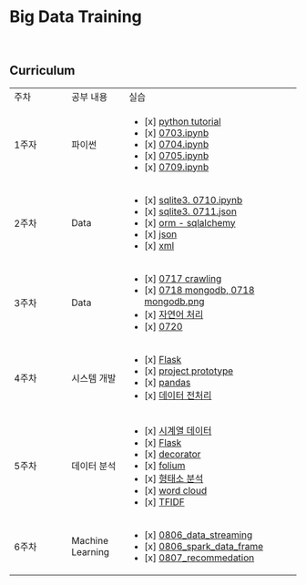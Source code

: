 
# Big Data Training

<br>

## Curriculum
<table>
     <tr>
          <td width=20%>주차</td>
          <td width=20%>공부 내용</td>
          <td width=60%>실습</td>
     </tr>
     <tr>
          <td>1주자</td>
          <td>파이썬</td>
          <td>
               <ul>
                    <li>[x]
                         <a href="https://github.com/gmldusdkwk/Big-Data/tree/master/Python_Tutorial">python tutorial</a>
                    </li>
                    <li>[x]
                         <a href="https://github.com/gmldusdkwk/Big-Data/blob/master/0703.ipynb">0703.ipynb</a>
                    </li>
                    <li>[x]
                         <a href="https://github.com/gmldusdkwk/Big-Data/blob/master/0704.ipynb">0704.ipynb</a>
                    </li>
                    <li>[x]
                         <a href = "https://github.com/gmldusdkwk/Big-Data/blob/master/0705.ipynb">0705.ipynb</a>
                    </li>
                    <li>[x]
                         <a href = "https://github.com/gmldusdkwk/Big-Data/blob/master/0709.ipynb">0709.ipynb</a>
                    </li>
               </ul>
          </td>
     </tr>
     <tr>
          <td>2주차</td>
          <td>Data</td>
          <td>
               <ul>
               <li>[x]
                    <a href='https://github.com/gmldusdkwk/Big-Data/blob/master/0710_sqlite3.ipynb'>sqlite3. 0710.ipynb</a
                         </li>
                         <li>[x]
                              <a href='https://github.com/gmldusdkwk/Big-Data/blob/master/0711.json'>sqlite3. 0711.json</a>
                         </li>
                         <li>[x]
                              <a href='https://github.com/gmldusdkwk/Big-Data/tree/master/ORM-sqlalchemy'>orm - sqlalchemy</a>
                         </li>
                         <li>[x]
                              <a href='https://github.com/gmldusdkwk/Big-Data/blob/master/0713_JSON.ipynb'>json</a>
                         </li>
                         <li>[x]
                              <a href='https://github.com/gmldusdkwk/Big-Data/blob/master/0713_XML.ipynb'>xml</a>
                         </li>
                         </ul>
                    </td>
     </tr>
     <tr>
          <td>3주차</td>
          <td>Data</td>
          <td>
               <ul>
                    <li>[x]
                         <a href='https://github.com/gmldusdkwk/Big-Data/blob/master/0717.ipynb'>0717 crawling</a>
                    </li>
                    <li>[x]
                         <a href='https://github.com/gmldusdkwk/Big-Data/blob/master/0718.ipynb'>0718 mongodb, </a>
                         <a href='https://github.com/gmldusdkwk/Big-Data/blob/master/0718_mongodb.png'>0718 mongodb.png</a>
                    </li>
                    <li>[x]
                         <a href='https://github.com/gmldusdkwk/Big-Data/tree/master/NLP'>자연어 처리</a>
                    </li>
                    <li>[x]
                    <a href='https://github.com/gmldusdkwk/Big-Data/blob/master/0720.ipynb'>0720</a>
                    </li>
               </ul>
          </td>
     </tr>
     <tr>
          <td>4주차</td>
          <td>시스템 개발</td>
          <td>
               <ul>
                    <li>[x]
                         <a href='https://github.com/gmldusdkwk/Big-Data/tree/master/0723'>Flask </a>
                    </li>
                    <li>[x]
                         <a href='https://github.com/gmldusdkwk/Big-Data/tree/master/prototype'>project prototype </a>
                    </li>
                    <li>[x]
                    <a href='https://github.com/gmldusdkwk/Big-Data/tree/master/pandas'>pandas </a>
                    </li>
                    <li>[x]
                    <a href='https://github.com/gmldusdkwk/Big-Data/tree/master/데이터전처리'>데이터 전처리 </a>
                    </li>
               </ul>
          </td>
     </tr>
     <tr>
          <td>5주차</td>
          <td>데이터 분석</td>
          <td>
               <ul>
                    <li>[x]
                         <a href='https://github.com/gmldusdkwk/Big-Data/blob/master/0730_time_series_data.ipynb'>시계열 데이터</a>
                    </li>
                    <li>[x]
                         <a href='https://github.com/gmldusdkwk/Big-Data/blob/master/0727'>Flask</a>
                    </li>
                    <li>[x]
                         <a href='https://github.com/gmldusdkwk/Big-Data/blob/master/0731_decorator.ipynb'>decorator</a>
                    </li>
                    <li>[x]
                         <a href='https://github.com/gmldusdkwk/Big-Data/blob/master/0731_folium.ipynb'>folium</a>
                    </li>
                    <li>[x]
                         <a href='https://github.com/gmldusdkwk/Big-Data/blob/master/0801_information%20retrieval.ipynb'>형태소 분석</a>
                    </li>
                    <li>[x]
                         <a href='https://github.com/gmldusdkwk/Big-Data/blob/master/0801_wordcloud.ipynb'>word cloud</a>
                    </li>
                    <li>[x]
                         <a href='https://github.com/gmldusdkwk/Big-Data/blob/master/0802_TFIDF.ipynb'>TFIDF</a>
                    </li>
               </ul>
          </td>
     </tr>
     <tr>
          <td>6주차</td>
          <td>Machine Learning</td>
          <td>
            <ul>
              <li>[x]
                <a href="https://github.com/gmldusdkwk/Big-Data/blob/master/0806_data_streaming.ipynb">0806_data_streaming</a>
              </li>
              <li>[x]
                <a href="https://github.com/gmldusdkwk/Big-Data/blob/master/0806_spark_data_frame.ipynb">0806_spark_data_frame</a>
              </li>
              <li>[x]
                <a href="https://github.com/gmldusdkwk/Big-Data/blob/master/0807_recommedation.ipynb">0807_recommedation</a>
              </li>
            </ul>          
          </td>
     </tr>
</table>
